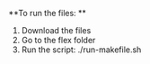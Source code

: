 **To run the files: **
1. Download the files
2. Go to the flex folder
3. Run the script: ./run-makefile.sh